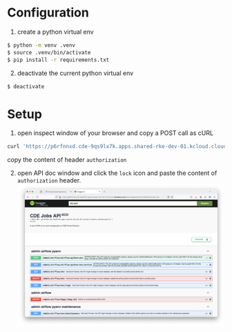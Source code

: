 # Configuration

1. create a python virtual env

```bash
$ python -m venv .venv
$ source .venv/bin/activate
$ pip install -r requirements.txt
```

2. deactivate the current python virtual env

```bash
$ deactivate
```

# Setup

1. open inspect window of your browser and copy a POST call as cURL

```bash
curl 'https://p6rfnnxd.cde-9qs9lx7k.apps.shared-rke-dev-01.kcloud.cloudera.com/dex/api/v1/info' -H 'User-Agent: Mozilla/5.0 (Macintosh; Intel Mac OS X 10.15; rv:128.0) Gecko/20100101 Firefox/128.0' -H 'Accept: application/json, text/plain, _/_' -H 'Accept-Language: en-US,en;q=0.5' -H 'Accept-Encoding: gzip, deflate, br, zstd' -H 'authorization: Bearer THIS_IS_FAKE_eyJqa3UiOiJodHRwczpcL1wvc2VydmljZS5jZGUtOXFzOWx4N2suYXBwcy5zaGFyZWQtcmtlLWRldi0wMS5rY2xvdWQuY2xvdWRlcmEuY29tXC9nYXRld2F5XC9jZHB0a25cL2tub3h0b2tlblwvYXBpXC92MVwvandrcy5qc29uIiwia2lkIjoiQ2E0MWdPQVdMc3lYV2toZWQ3OW83dGhEVzJ0ZWtjU2lWRVltdVpIWlI0VSIsImFsZyI6IlJTMjU2In0.eyJzdWIiOiJjZHBfeGh1Iiwiamt1IjoiaHR0cHM6XC9cL3NlcnZpY2UuY2RlLTlxczlseDdrLmFwcHMuc2hhcmVkLXJrZS1kZXYtMDEua2Nsb3VkLmNsb3VkZXJhLmNvbVwvZ2F0ZXdheVwvY2RwdGtuXC9rbm94dG9rZW5cL2FwaVwvdjFcL2p3a3MuanNvbiIsImtpZCI6IkNhNDFnT0FXTHN5WFdraGVkN1NpVkVZbXVaSFpSNFUiLCJpc3MiOiJLTk9YU1NPIiwiZXhwIjoxNzIyMDM1NzYwLCJtYW5hZ2VkLnRva2VuIjoiZmFsc2UiLCJrbm94LmlkIjoiYzJkMzI4YmYtOTZmMS00MDAwLThmZGEtMjczYzYxOGQ5ZGJlIn0.WASh74HI5aaBlbawvxjwWVB9jx5d-4vZ0kcunJq7AGTbRjpNbiL5vpwAgM9tLFaA4yNn5FJIJmMKuF9OBpyWjFOzb2JNW-QlpTmGoaNbOmwOWkdgAs3EVt6jTKM7dX4u7dXst8M7F8f6ddpqQCB5tb00bI0n3G8PaAoZw9fDqMaCPldRT1emzqrVPkFvW0NbkM1dmN9AlhUTKaJEHFltu8b9BpU-RxSKfCcqVlYOCQOT6cvZFd8-4htoYAfJsdoRJxfOLQF1GD10le3TCD4fdGUF8Slgwhj_BBQwE1nY3ZKaIHXCH07akmpZTqA_CbaVQDX32QNYmz-4TfvLov1WAw' -H 'ngsw-bypass: ' -H 'Origin: https://console-xhu-200.apps.shared-rke-dev-01.kcloud.cloudera.com' -H 'Connection: keep-alive' -H 'Referer: https://console-xhu-200.apps.shared-rke-dev-01.kcloud.cloudera.com/' -H 'Sec-Fetch-Dest: empty' -H 'Sec-Fetch-Mode: cors' -H 'Sec-Fetch-Site: same-site' -H 'TE: trailers'
```

copy the content of header `authorization`

2. open API doc window and click the `lock` icon and paste the content of `authorization` header.
   ![API doc window](images/api-doc.png)
